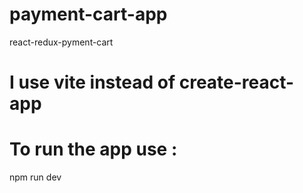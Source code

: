 # payment-cart-app
react-redux-pyment-cart



# I use vite instead of create-react-app


# To run the app use :
npm run dev
